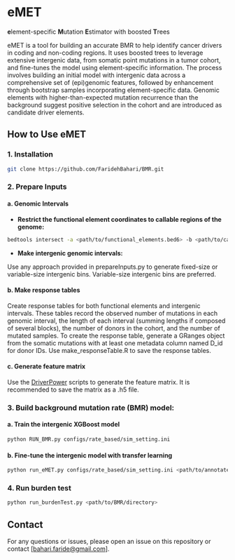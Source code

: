 # eMET
**e**lement-specific **M**utation **E**stimator with boosted **T**rees

eMET is a tool for building an accurate BMR to help identify cancer drivers in coding and non-coding regions. It uses boosted trees to leverage extensive intergenic data, from somatic point mutations in a tumor cohort, and fine-tunes the model using element-specific information. The process involves building an initial model with intergenic data across a comprehensive set of (epi)genomic features, followed by enhancement through bootstrap samples incorporating element-specific data. Genomic elements with higher-than-expected mutation recurrence than the background suggest positive selection in the cohort and are introduced as candidate driver elements.

## How to Use eMET

### 1. Installation

```bash
git clone https://github.com/FaridehBahari/BMR.git 
```

### 2. Prepare Inputs

#### a. Genomic Intervals

- **Restrict the functional element coordinates to callable regions of the genome:**

```bash
bedtools intersect -a <path/to/functional_elements.bed6> -b <path/to/callable.bed.gz> > <path/to/save/callable_functional_elements.bed6>
```

- **Make intergenic genomic intervals:**

Use any approach provided in prepareInputs.py to generate fixed-size or variable-size intergenic bins. Variable-size intergenic bins are preferred.

#### b.  Make response tables

Create response tables for both functional elements and intergenic intervals. These tables record the observed number of mutations in each genomic interval, the length of each interval (summing lengths if composed of several blocks), the number of donors in the cohort, and the number of mutated samples.
To create the response table, generate a GRanges object from the somatic mutations with at least one metadata column named D_id for donor IDs. Use make_responseTable.R to save the response tables.

#### c. Generate feature matrix
 Use the [DriverPower](https://github.com/smshuai/DriverPower/tree/master/script/make_features) scripts to generate the feature matrix. It is recommended to save the matrix as a .h5 file.

### 3. Build background mutation rate (BMR) model:

#### a. Train the intergenic XGBoost model

```bash
python RUN_BMR.py configs/rate_based/sim_setting.ini
```

#### b. Fine-tune the intergenic model with transfer learning

```bash
python run_eMET.py configs/rate_based/sim_setting.ini <path/to/annotated/binIDs.tsv' <path/to/intergenic/pretrainedModel.pkl'> <#bootstraps>
```

### 4. Run burden test

```bash
python run_burdenTest.py <path/to/BMR/directory>
```


## Contact

For any questions or issues, please open an issue on this repository or contact [bahari.faride@gmail.com].
